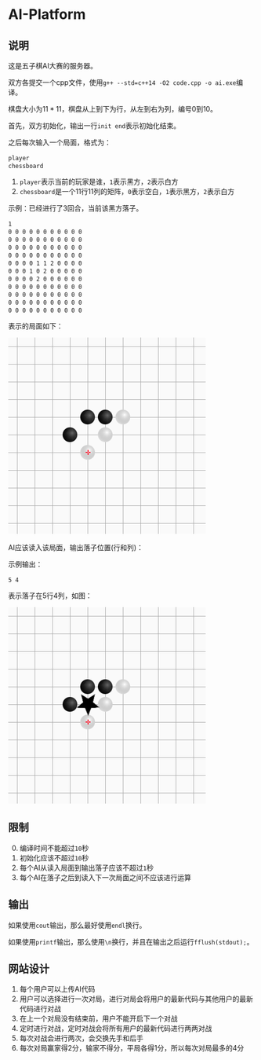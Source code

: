 # AI-Platform

## 说明

这是五子棋AI大赛的服务器。

双方各提交一个cpp文件，使用`g++ --std=c++14 -O2 code.cpp -o ai.exe`编译。

棋盘大小为$11 * 11$，棋盘从上到下为行，从左到右为列，编号$0$到$10$。

首先，双方初始化，输出一行`init end`表示初始化结束。

之后每次输入一个局面，格式为：

```
player
chessboard
```

1. `player`表示当前的玩家是谁，`1`表示黑方，`2`表示白方
2. `chessboard`是一个11行11列的矩阵，`0`表示空白，`1`表示黑方，`2`表示白方

示例：已经进行了3回合，当前该黑方落子。

```
1
0 0 0 0 0 0 0 0 0 0 0
0 0 0 0 0 0 0 0 0 0 0
0 0 0 0 0 0 0 0 0 0 0
0 0 0 0 0 0 0 0 0 0 0
0 0 0 0 1 1 2 0 0 0 0
0 0 0 1 0 2 0 0 0 0 0
0 0 0 0 2 0 0 0 0 0 0
0 0 0 0 0 0 0 0 0 0 0
0 0 0 0 0 0 0 0 0 0 0
0 0 0 0 0 0 0 0 0 0 0
0 0 0 0 0 0 0 0 0 0 0
```

表示的局面如下：

![](doc/chessboard.png)

AI应该读入该局面，输出落子位置(行和列)：

示例输出：
```
5 4
```

表示落子在5行4列，如图：

![](doc/chessboard2.png)

## 限制

0. 编译时间不能超过`10`秒
1. 初始化应该不超过`10`秒
2. 每个AI从读入局面到输出落子应该不超过`1`秒
3. 每个AI在落子之后到读入下一次局面之间不应该进行运算

## 输出

如果使用`cout`输出，那么最好使用`endl`换行。

如果使用`printf`输出，那么使用`\n`换行，并且在输出之后运行`fflush(stdout);`。

## 网站设计

1. 每个用户可以上传AI代码
2. 用户可以选择进行一次对局，进行对局会将用户的最新代码与其他用户的最新代码进行对战
3. 在上一个对局没有结束前，用户不能开启下一个对战
4. 定时进行对战，定时对战会将所有用户的最新代码进行两两对战
5. 每次对战会进行两次，会交换先手和后手
6. 每次对局赢家得2分，输家不得分，平局各得1分，所以每次对局最多的4分

